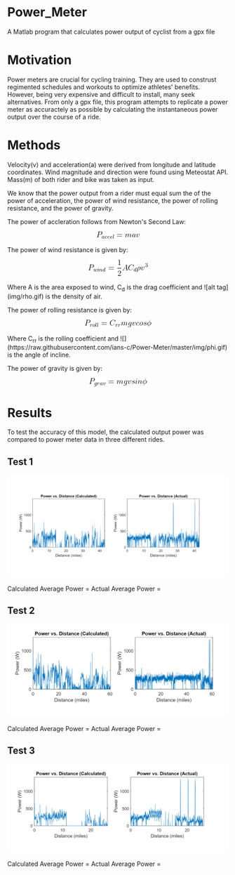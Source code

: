 # Power_Meter
A Matlab program that calculates power output of cyclist from a gpx file

# Motivation
Power meters are crucial for cycling training. They are used to construst regimented schedules and workouts to optimize athletes' benefits. However, being very expensive and difficult to install, many seek alternatives. From only a gpx file, this program attempts to replicate a power meter as accuractely as possible by calculating the instantaneous power output over the course of a ride. 

# Methods
Velocity(v) and acceleration(a) were derived from longitude and latitude coordinates. Wind magnitude and direction were found using Meteostat API. Mass(m) of both rider and bike was taken as input.

We know that the power output from a rider must equal sum the of the power of acceleration, the power of wind resistance, the power of rolling resistance, and the power of gravity. 

The power of accleration follows from Newton's Second Law:
<p align="center"> 
<img src="img/accel.gif">
</p>

The power of wind resistance is given by:
<p align="center"> 
<img src="img/wind.gif">
</p>
Where A is the area exposed to wind, C<sub>d</sub> is the drag coefficient and 
![alt tag](img/rho.gif)
is the density of air. 

The power of rolling resistance is given by:
<p align="center"> 
<img src="img/roll.gif">
</p>
Where C<sub>rr</sub> is the rolling coefficient and 
![](https://raw.githubusercontent.com/ians-c/Power-Meter/master/img/phi.gif)
is the angle of incline.

The power of gravity is given by:
<p align="center"> 
<img src="img/grav.gif">
</p>

# Results
To test the accuracy of this model, the calculated output power was compared to power meter data in three different rides.
## Test 1
<p align="center"> 
<img src="img/Test1.PNG">
</p>

Calculated Average Power = 
Actual Average Power = 

## Test 2
<p align="center"> 
<img src="img/Test2.PNG">
</p>

Calculated Average Power = 
Actual Average Power = 

## Test 3
<p align="center"> 
<img src="img/Test3.PNG">
</p>

Calculated Average Power = 
Actual Average Power = 
